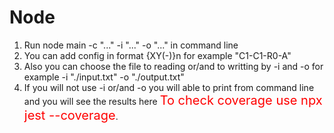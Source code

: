 # Node
1. Run node main -c "..." -i "..." -o "..." in command line
2. You can add config in format {XY(-)}n for example "C1-C1-R0-A"
3. Also you can choose the file to reading or/and to writting  by -i and -o for example -i "./input.txt" -o "./output.txt"
4. If you will not use -i or/and -o you will able to print from command line and you will see the results here
<span style="color:red; font-size:20">To check coverage use npx jest --coverage</span>.
